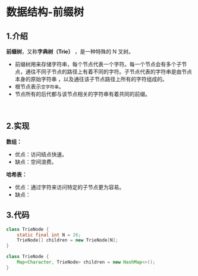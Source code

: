 # 数据结构-前缀树


<!--more-->

## 1.介绍

**前缀树**，又称**字典树（Trie）** ，是一种特殊的 N 叉树。


- 前缀树用来存储字符串，每个节点代表一个字符。每一个节点会有多个子节点，通往不同子节点的路径上有着不同的字符。子节点代表的字符串是由节点本身的原始字符串 ，以及通往该子节点路径上所有的字符组成的。
- 根节点表示`空字符串`。
- 节点所有的后代都与该节点相关的字符串有着共同的前缀。

<br />

## 2.实现

**数组：**

- 优点：访问结点快速。
- 缺点：空间浪费。

**哈希表：**

- 优点：通过字符来访问特定的子节点更为容易。
- 缺点：

## 3.代码

```java
class TrieNode {
    static final int N = 26;
    TrieNode[] children = new TrieNode[N];
}
```

```java
class TrieNode {
    Map<Character, TrieNode> children = new HashMap<>();
}
```

